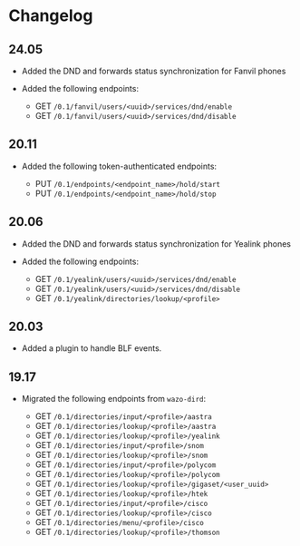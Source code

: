 Changelog
=========

24.05
-----

* Added the DND and forwards status synchronization for Fanvil phones
* Added the following endpoints:

  * GET `/0.1/fanvil/users/<uuid>/services/dnd/enable`
  * GET `/0.1/fanvil/users/<uuid>/services/dnd/disable`

20.11
-----

* Added the following token-authenticated endpoints:

  * PUT `/0.1/endpoints/<endpoint_name>/hold/start`
  * PUT `/0.1/endpoints/<endpoint_name>/hold/stop`

20.06
-----

* Added the DND and forwards status synchronization for Yealink phones
* Added the following endpoints:

  * GET `/0.1/yealink/users/<uuid>/services/dnd/enable`
  * GET `/0.1/yealink/users/<uuid>/services/dnd/disable`
  * GET `/0.1/yealink/directories/lookup/<profile>`

20.03
-----

* Added a plugin to handle BLF events.

19.17
-----

* Migrated the following endpoints from ``wazo-dird``:

  * GET `/0.1/directories/input/<profile>/aastra`
  * GET `/0.1/directories/lookup/<profile>/aastra`
  * GET `/0.1/directories/lookup/<profile>/yealink`
  * GET `/0.1/directories/input/<profile>/snom`
  * GET `/0.1/directories/lookup/<profile>/snom`
  * GET `/0.1/directories/input/<profile>/polycom`
  * GET `/0.1/directories/lookup/<profile>/polycom`
  * GET `/0.1/directories/lookup/<profile>/gigaset/<user_uuid>`
  * GET `/0.1/directories/lookup/<profile>/htek`
  * GET `/0.1/directories/input/<profile>/cisco`
  * GET `/0.1/directories/lookup/<profile>/cisco`
  * GET `/0.1/directories/menu/<profile>/cisco`
  * GET `/0.1/directories/lookup/<profile>/thomson`
